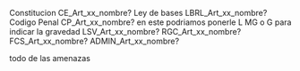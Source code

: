 Constitucion CE_Art_xx_nombre?
Ley de bases  LBRL_Art_xx_nombre?
Codigo Penal CP_Art_xx_nombre?
	en este podriamos ponerle L MG o G para indicar la gravedad
LSV_Art_xx_nombre?
RGC_Art_xx_nombre?
FCS_Art_xx_nombre?
ADMIN_Art_xx_nombre?



todo
de las amenazas